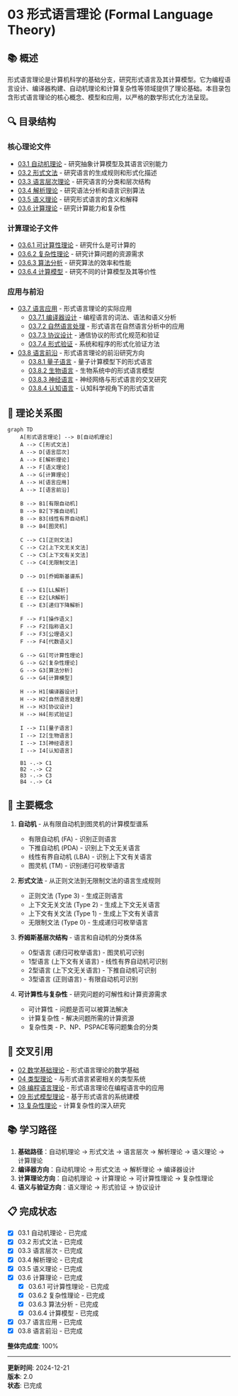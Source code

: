 # 03 形式语言理论 (Formal Language Theory)

## 📚 概述

形式语言理论是计算机科学的基础分支，研究形式语言及其计算模型。它为编程语言设计、编译器构建、自动机理论和计算复杂性等领域提供了理论基础。本目录包含形式语言理论的核心概念、模型和应用，以严格的数学形式化方法呈现。

## 🔍 目录结构

### 核心理论文件

- [03.1 自动机理论](./03.1_Automata_Theory.md) - 研究抽象计算模型及其语言识别能力
- [03.2 形式文法](./03.2_Formal_Grammars.md) - 研究语言的生成规则和形式化描述
- [03.3 语言层次理论](./03.3_Language_Hierarchy.md) - 研究语言的分类和层次结构
- [03.4 解析理论](./03.4_Parsing_Theory.md) - 研究语法分析和语言识别算法
- [03.5 语义理论](./03.5_Semantics_Theory.md) - 研究形式语言的含义和解释
- [03.6 计算理论](./03.6_Computation_Theory.md) - 研究计算能力和复杂性

### 计算理论子文件

- [03.6.1 可计算性理论](./03.6.1_Computability_Theory.md) - 研究什么是可计算的
- [03.6.2 复杂性理论](./03.6.2_Complexity_Theory.md) - 研究计算问题的资源需求
- [03.6.3 算法分析](./03.6.3_算法分析.md) - 研究算法的效率和性能
- [03.6.4 计算模型](./03.6.4_计算模型.md) - 研究不同的计算模型及其等价性

### 应用与前沿

- [03.7 语言应用](./03.7_Language_Applications.md) - 形式语言理论的实际应用
  - [03.7.1 编译器设计](./03.7.1_编译器设计.md) - 编程语言的词法、语法和语义分析
  - [03.7.2 自然语言处理](./03.7.2_自然语言处理.md) - 形式语言在自然语言分析中的应用
  - [03.7.3 协议设计](./03.7.3_协议设计.md) - 通信协议的形式化规范和验证
  - [03.7.4 形式验证](./03.7.4_形式验证.md) - 系统和程序的形式化验证方法
- [03.8 语言前沿](./03.8_Language_Frontiers.md) - 形式语言理论的前沿研究方向
  - [03.8.1 量子语言](./03.8.1_量子语言.md) - 量子计算模型下的形式语言
  - [03.8.2 生物语言](./03.8.2_生物语言.md) - 生物系统中的形式语言模型
  - [03.8.3 神经语言](./03.8.3_神经语言.md) - 神经网络与形式语言的交叉研究
  - [03.8.4 认知语言](./03.8.4_认知语言.md) - 认知科学视角下的形式语言

## 🔄 理论关系图

```mermaid
graph TD
    A[形式语言理论] --> B[自动机理论]
    A --> C[形式文法]
    A --> D[语言层次]
    A --> E[解析理论]
    A --> F[语义理论]
    A --> G[计算理论]
    A --> H[语言应用]
    A --> I[语言前沿]
    
    B --> B1[有限自动机]
    B --> B2[下推自动机]
    B --> B3[线性有界自动机]
    B --> B4[图灵机]
    
    C --> C1[正则文法]
    C --> C2[上下文无关文法]
    C --> C3[上下文有关文法]
    C --> C4[无限制文法]
    
    D --> D1[乔姆斯基谱系]
    
    E --> E1[LL解析]
    E --> E2[LR解析]
    E --> E3[递归下降解析]
    
    F --> F1[操作语义]
    F --> F2[指称语义]
    F --> F3[公理语义]
    F --> F4[代数语义]
    
    G --> G1[可计算性理论]
    G --> G2[复杂性理论]
    G --> G3[算法分析]
    G --> G4[计算模型]
    
    H --> H1[编译器设计]
    H --> H2[自然语言处理]
    H --> H3[协议设计]
    H --> H4[形式验证]
    
    I --> I1[量子语言]
    I --> I2[生物语言]
    I --> I3[神经语言]
    I --> I4[认知语言]
    
    B1 -.-> C1
    B2 -.-> C2
    B3 -.-> C3
    B4 -.-> C4
```

## 🌟 主要概念

1. **自动机** - 从有限自动机到图灵机的计算模型谱系
   - 有限自动机 (FA) - 识别正则语言
   - 下推自动机 (PDA) - 识别上下文无关语言
   - 线性有界自动机 (LBA) - 识别上下文有关语言
   - 图灵机 (TM) - 识别递归可枚举语言

2. **形式文法** - 从正则文法到无限制文法的语言生成规则
   - 正则文法 (Type 3) - 生成正则语言
   - 上下文无关文法 (Type 2) - 生成上下文无关语言
   - 上下文有关文法 (Type 1) - 生成上下文有关语言
   - 无限制文法 (Type 0) - 生成递归可枚举语言

3. **乔姆斯基层次结构** - 语言和自动机的分类体系
   - 0型语言 (递归可枚举语言) - 图灵机可识别
   - 1型语言 (上下文有关语言) - 线性有界自动机可识别
   - 2型语言 (上下文无关语言) - 下推自动机可识别
   - 3型语言 (正则语言) - 有限自动机可识别

4. **可计算性与复杂性** - 研究问题的可解性和计算资源需求
   - 可计算性 - 问题是否可以被算法解决
   - 计算复杂性 - 解决问题所需的计算资源
   - 复杂性类 - P、NP、PSPACE等问题集合的分类

## 🔗 交叉引用

- [02 数学基础理论](../02_Mathematical_Foundation/README.md) - 形式语言理论的数学基础
- [04 类型理论](../04_Type_Theory/README.md) - 与形式语言紧密相关的类型系统
- [08 编程语言理论](../08_Programming_Language_Theory/README.md) - 形式语言理论在编程语言中的应用
- [09 形式模型理论](../09_Formal_Model_Theory/README.md) - 基于形式语言的系统建模
- [13 复杂性理论](../13_Complexity_Theory/README.md) - 计算复杂性的深入研究

## 📚 学习路径

1. **基础路径**：自动机理论 → 形式文法 → 语言层次 → 解析理论 → 语义理论 → 计算理论
2. **编译器方向**：自动机理论 → 形式文法 → 解析理论 → 编译器设计
3. **计算理论方向**：自动机理论 → 计算理论 → 可计算性理论 → 复杂性理论
4. **语义与验证方向**：语义理论 → 形式验证 → 协议设计

## 📋 完成状态

- [x] 03.1 自动机理论 - 已完成
- [x] 03.2 形式文法 - 已完成
- [x] 03.3 语言层次 - 已完成
- [x] 03.4 解析理论 - 已完成
- [x] 03.5 语义理论 - 已完成
- [x] 03.6 计算理论 - 已完成
  - [x] 03.6.1 可计算性理论 - 已完成
  - [x] 03.6.2 复杂性理论 - 已完成
  - [x] 03.6.3 算法分析 - 已完成
  - [x] 03.6.4 计算模型 - 已完成
- [x] 03.7 语言应用 - 已完成
- [x] 03.8 语言前沿 - 已完成

**整体完成度**: 100%

---

**更新时间**: 2024-12-21  
**版本**: 2.0  
**状态**: 已完成
